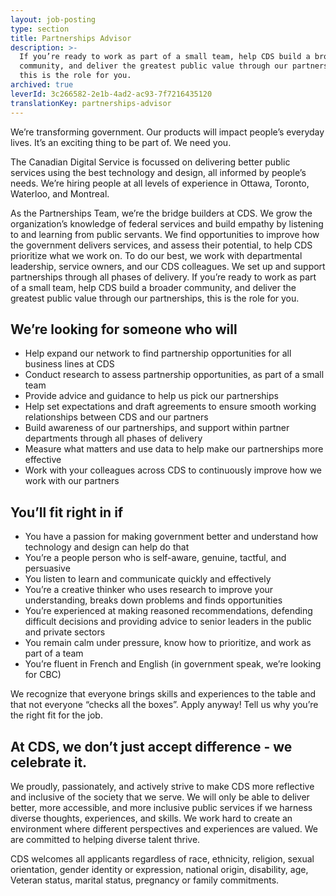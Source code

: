 ```yaml
---
layout: job-posting
type: section
title: Partnerships Advisor
description: >-
  If you’re ready to work as part of a small team, help CDS build a broader
  community, and deliver the greatest public value through our partnerships,
  this is the role for you. 
archived: true
leverId: 3c266582-2e1b-4ad2-ac93-7f7216435120
translationKey: partnerships-advisor
---
```

We’re transforming government. Our products will impact people’s everyday lives. It’s an exciting thing to be part of. We need you.

The Canadian Digital Service is focussed on delivering better public services using the best technology and design, all informed by people’s needs. We’re hiring people at all levels of experience in Ottawa, Toronto, Waterloo, and Montreal.

As the Partnerships Team, we’re the bridge builders at CDS. We grow the organization’s knowledge of federal services and build empathy by listening to and learning from public servants. We find opportunities to improve how the government delivers services, and assess their potential, to help CDS prioritize what we work on. To do our best, we work with departmental leadership, service owners, and our CDS colleagues. We set up and support partnerships through all phases of delivery. If you’re ready to work as part of a small team, help CDS build a broader community, and deliver the greatest public value through our partnerships, this is the role for you. 

## We’re looking for someone who will

* Help expand our network to find partnership opportunities for all business lines at CDS 
* Conduct research to assess partnership opportunities, as part of a small team
* Provide advice and guidance to help us pick our partnerships 
* Help set expectations and draft agreements to ensure smooth working relationships between CDS and our partners 
* Build awareness of our partnerships, and support within partner departments through all phases of delivery
* Measure what matters and use data to help make our partnerships more effective
* Work with your colleagues across CDS to continuously improve how we work with our partners

## You’ll fit right in if

* You have a passion for making government better and understand how technology and design can help do that
* You’re a people person who is self-aware, genuine, tactful, and persuasive
* You listen to learn and communicate quickly and effectively 
* You’re a creative thinker who uses research to improve your understanding, breaks down problems and finds opportunities 
* You’re experienced at making reasoned recommendations, defending difficult decisions and providing advice to senior leaders in the public and private sectors
* You remain calm under pressure, know how to prioritize, and work as part of a team
* You’re fluent in French and English (in government speak, we’re looking for CBC) 

We recognize that everyone brings skills and experiences to the table and that not everyone “checks all the boxes”. Apply anyway! Tell us why you’re the right fit for the job.
 
## At CDS, we don’t just accept difference - we celebrate it.

We proudly, passionately, and actively strive to make CDS more reflective and inclusive of the society that we serve. We will only be able to deliver better, more accessible, and more inclusive public services if we harness diverse thoughts, experiences, and skills. We work hard to create an environment where different perspectives and experiences are valued. We are committed to helping diverse talent thrive.

CDS welcomes all applicants regardless of race, ethnicity, religion, sexual orientation, gender identity or expression, national origin, disability, age, Veteran status, marital status, pregnancy or family commitments.
